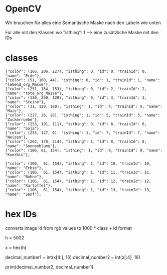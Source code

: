 # OpenCV

Wir brauchen für alles eine Semantische Maske nach den Labeln wie unten

Für alle mit den Klassen wo "isthing": 1 --> eine zusätzliche Maske mit den IDs

# classes

    {"color": (166, 206, 227), "isthing": 0, "id": 0, "trainId": 0, "name": "Erde"},
    {"color": (51, 160, 44), "isthing": 0, "id": 1, "trainId": 1, "name": "lebend_org_Masse"},
    {"color": (251, 154, 153), "isthing": 0, "id": 2, "trainId": 2, "name": "tote_org_Masse"},
    {"color": (130, 250, 120), "isthing": 0, "id": 3, "trainId": 3, "name": "Steine"},
    {"color": (31, 120, 180), "isthing": 1, "id": 4, "trainId": 4, "name": "Mais"},
    {"color": (227, 26, 28), "isthing": 1, "id": 5, "trainId": 5, "name": "Zuckerruebe"},
    {"color": (253, 191, 111), "isthing": 0, "id": 6, "trainId": 6, "name": "Soja"},
    {"color": (255, 127, 0), "isthing": 1, "id": 7, "trainId": 7, "name": "Weizen"},
    {"color": (202, 178, 214), "isthing": 1, "id": 8, "trainId": 8, "name": "Sonnenblume"},
    {"color": (106, 61, 154), "isthing": 1, "id": 9, "trainId": 9, "name": "Kuerbis"},

    {"color": (106,  61, 154), "isthing": 1, "id": 10, "trainId": 10, "name": "Erbse"},
    {"color": (106,  61, 154), "isthing": 1, "id": 11, "trainId": 11, "name": "Bohne"},
    {"color": (106,  61, 154), "isthing": 1, "id": 12, "trainId": 12, "name": "Kartoffel"},
    {"color": (106,  61, 154), "isthing": 1, "id": 13, "trainId": 13, "name": "Senf"},


# hex IDs

converts image id from rgb values to 1000 * class + id format

h = 5002

x = hex(h)

decimal_number1 = int(x[4:], 16)
decimal_number2 = int(x[:4], 16)

print(decimal_number2, decimal_number1)
